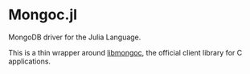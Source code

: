 
# Mongoc.jl

MongoDB driver for the Julia Language.

This is a thin wrapper around [libmongoc](http://mongoc.org/), the official client library for C applications.
